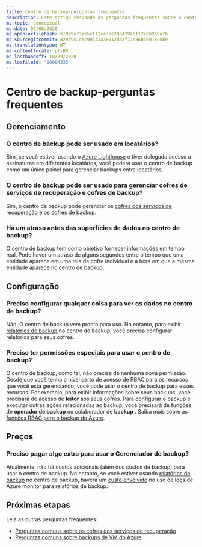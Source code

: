 ```yaml
---
title: Centro de backup-perguntas frequentes
description: Este artigo responde às perguntas frequentes sobre o centro de backup
ms.topic: conceptual
ms.date: 09/08/2020
ms.openlocfilehash: b10a9e73e65cf12c43ce28b429a8f12e0b960a76
ms.sourcegitcommit: 829d951d5c90442a38012daaf77e86046018e5b9
ms.translationtype: MT
ms.contentlocale: pt-BR
ms.lasthandoff: 10/09/2020
ms.locfileid: "90994335"
---
```

# <a name="backup-center---frequently-asked-questions"></a>Centro de backup-perguntas frequentes

## <a name="management"></a>Gerenciamento

### <a name="can-backup-center-be-used-across-tenants"></a>O centro de backup pode ser usado em locatários?

Sim, se você estiver usando o [Azure Lighthouse](https://docs.microsoft.com/azure/lighthouse/overview) e tiver delegado acesso a assinaturas em diferentes locatários, você poderá usar o centro de backup como um único painel para gerenciar backups entre locatários.

### <a name="can-backup-center-be-used-to-manage-both-recovery-services-vaults-and-backup-vaults"></a>O centro de backup pode ser usado para gerenciar cofres de serviços de recuperação e cofres de backup?

Sim, o centro de backup pode gerenciar os [cofres dos serviços de recuperação](https://docs.microsoft.com/azure/backup/backup-azure-recovery-services-vault-overview) e os [cofres de backup](backup-vault-overview.md).

### <a name="is-there-a-delay-before-data-surfaces-in-backup-center"></a>Há um atraso antes das superfícies de dados no centro de backup?

O centro de backup tem como objetivo fornecer informações em tempo real. Pode haver um atraso de alguns segundos entre o tempo que uma entidade aparece em uma tela de cofre individual e a hora em que a mesma entidade aparece no centro de backup.

## <a name="configuration"></a>Configuração

### <a name="do-i-need-to-configure-anything-to-see-data-in-backup-center"></a>Preciso configurar qualquer coisa para ver os dados no centro de backup?

Não. O centro de backup vem pronto para uso. No entanto, para exibir [relatórios de backup](https://docs.microsoft.com/azure/backup/configure-reports) no centro de backup, você precisa configurar relatórios para seus cofres.

### <a name="do-i-need-to-have-any-special-permissions-to-use-backup-center"></a>Preciso ter permissões especiais para usar o centro de backup?

O centro de backup, como tal, não precisa de nenhuma nova permissão. Desde que você tenha o nível certo de acesso de RBAC para os recursos que você está gerenciando, você pode usar o centro de backup para esses recursos. Por exemplo, para exibir informações sobre seus backups, você precisará de acesso de **leitor** aos seus cofres. Para configurar o backup e executar outras ações relacionadas ao backup, você precisará de funções de **operador de backup** ou colaborador de **backup** . Saiba mais sobre as [funções RBAC para o backup do Azure](https://docs.microsoft.com/azure/backup/backup-rbac-rs-vault).

## <a name="pricing"></a>Preços

### <a name="do-i-need-to-pay-anything-extra-to-use-backup-explorer"></a>Preciso pagar algo extra para usar o Gerenciador de backup?

Atualmente, não há custos adicionais (além dos custos de backup) para usar o centro de backup. No entanto, se você estiver usando [relatórios de backup](https://docs.microsoft.com/azure/backup/configure-reports) no centro de backup, haverá um [custo envolvido](https://azure.microsoft.com/pricing/details/monitor/) no uso de logs de Azure monitor para relatórios de backup.

## <a name="next-steps"></a>Próximas etapas

Leia as outras perguntas frequentes:

* [Perguntas comuns sobre os cofres dos serviços de recuperação](https://docs.microsoft.com/azure/backup/backup-azure-backup-faq)
* [Perguntas comuns sobre backups de VM do Azure](https://docs.microsoft.com/azure/backup/backup-azure-vm-backup-faq)
